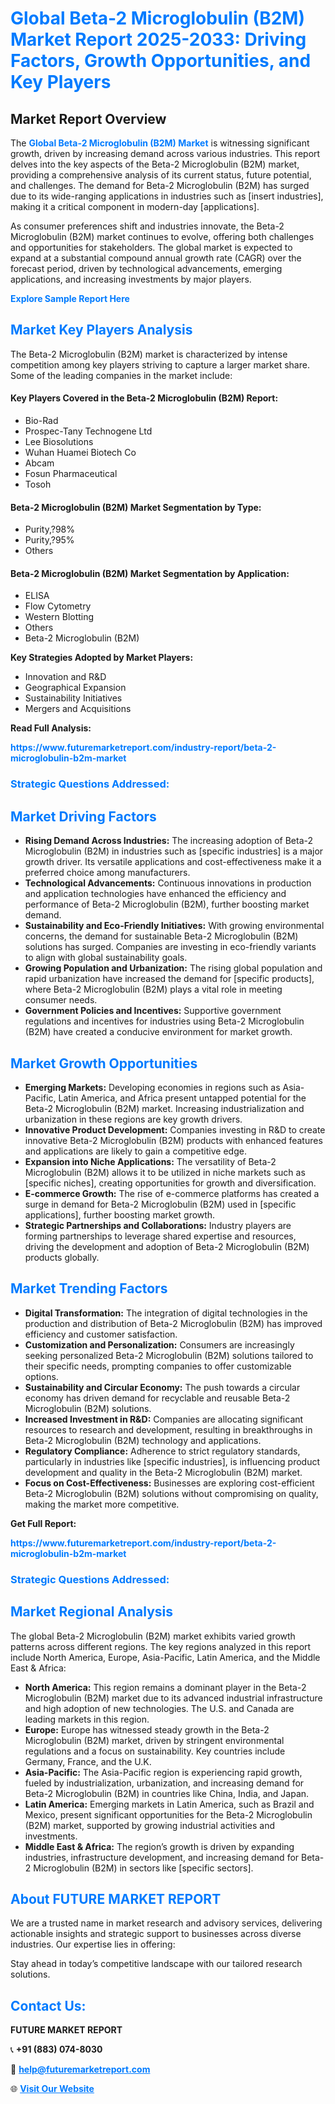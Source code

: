 <h1 style="color: #007BFF;">Global Beta-2 Microglobulin (B2M) Market Report 2025-2033: Driving Factors, Growth Opportunities, and Key Players</h1>

<section id="overview">
<h2>Market Report Overview</h2>
<p>The <a href="https://www.futuremarketreport.com/industry-report/beta-2-microglobulin-b2m-market" style="color: #007BFF; text-decoration: none;"><strong>Global Beta-2 Microglobulin (B2M) Market</strong></a> is witnessing significant growth, driven by increasing demand across various industries. This report delves into the key aspects of the Beta-2 Microglobulin (B2M) market, providing a comprehensive analysis of its current status, future potential, and challenges. The demand for Beta-2 Microglobulin (B2M) has surged due to its wide-ranging applications in industries such as [insert industries], making it a critical component in modern-day [applications].</p>
<p>As consumer preferences shift and industries innovate, the Beta-2 Microglobulin (B2M) market continues to evolve, offering both challenges and opportunities for stakeholders. The global market is expected to expand at a substantial compound annual growth rate (CAGR) over the forecast period, driven by technological advancements, emerging applications, and increasing investments by major players.</p>
</section>

<section id="overview">
<p><a href="https://www.futuremarketreport.com/request-sample/reportId=122411" style="color: #007BFF; text-decoration: none;"><strong>Explore Sample Report Here</strong></a></p>
</section>

<section id="key-players">
<h2 style="color: #007BFF;">Market Key Players Analysis</h2>
<p>The Beta-2 Microglobulin (B2M) market is characterized by intense competition among key players striving to capture a larger market share. Some of the leading companies in the market include:</p>
<h4>Key Players Covered in the Beta-2 Microglobulin (B2M) Report:</h4>
<ul><li>Bio-Rad</li><li>Prospec-Tany Technogene Ltd</li><li>Lee Biosolutions</li><li>Wuhan Huamei Biotech Co</li><li>Abcam</li><li>Fosun Pharmaceutical</li><li>Tosoh</li></ul>
<h4>Beta-2 Microglobulin (B2M) Market Segmentation by Type:</h4>
<ul><li>Purity,?98%</li><li>Purity,?95%</li><li>Others</li></ul>

<h4>Beta-2 Microglobulin (B2M) Market Segmentation by Application:</h4>
<ul><li>ELISA</li><li>Flow Cytometry</li><li>Western Blotting</li><li>Others</li><li>Beta-2 Microglobulin (B2M)</li></ul>
<p><strong>Key Strategies Adopted by Market Players:</strong></p>
<ul>
<li>Innovation and R&D</li>
<li>Geographical Expansion</li>
<li>Sustainability Initiatives</li>
<li>Mergers and Acquisitions</li>
</ul>
</section>

<section>
<p><strong>Read Full Analysis: </strong></p><a href="https://www.futuremarketreport.com/industry-report/beta-2-microglobulin-b2m-market" style="color: #007BFF; text-decoration: none;"><strong>https://www.futuremarketreport.com/industry-report/beta-2-microglobulin-b2m-market</strong></a>
<h3 style="color: #007BFF;">Strategic Questions Addressed:</h3>
</section>

<section id="driving-factors">
<h2 style="color: #007BFF;">Market Driving Factors</h2>
<ul>
<li><strong>Rising Demand Across Industries:</strong> The increasing adoption of Beta-2 Microglobulin (B2M) in industries such as [specific industries] is a major growth driver. Its versatile applications and cost-effectiveness make it a preferred choice among manufacturers.</li>
<li><strong>Technological Advancements:</strong> Continuous innovations in production and application technologies have enhanced the efficiency and performance of Beta-2 Microglobulin (B2M), further boosting market demand.</li>
<li><strong>Sustainability and Eco-Friendly Initiatives:</strong> With growing environmental concerns, the demand for sustainable Beta-2 Microglobulin (B2M) solutions has surged. Companies are investing in eco-friendly variants to align with global sustainability goals.</li>
<li><strong>Growing Population and Urbanization:</strong> The rising global population and rapid urbanization have increased the demand for [specific products], where Beta-2 Microglobulin (B2M) plays a vital role in meeting consumer needs.</li>
<li><strong>Government Policies and Incentives:</strong> Supportive government regulations and incentives for industries using Beta-2 Microglobulin (B2M) have created a conducive environment for market growth.</li>
</ul>
</section>

<section id="growth-opportunities">
<h2 style="color: #007BFF;">Market Growth Opportunities</h2>
<ul>
<li><strong>Emerging Markets:</strong> Developing economies in regions such as Asia-Pacific, Latin America, and Africa present untapped potential for the Beta-2 Microglobulin (B2M) market. Increasing industrialization and urbanization in these regions are key growth drivers.</li>
<li><strong>Innovative Product Development:</strong> Companies investing in R&D to create innovative Beta-2 Microglobulin (B2M) products with enhanced features and applications are likely to gain a competitive edge.</li>
<li><strong>Expansion into Niche Applications:</strong> The versatility of Beta-2 Microglobulin (B2M) allows it to be utilized in niche markets such as [specific niches], creating opportunities for growth and diversification.</li>
<li><strong>E-commerce Growth:</strong> The rise of e-commerce platforms has created a surge in demand for Beta-2 Microglobulin (B2M) used in [specific applications], further boosting market growth.</li>
<li><strong>Strategic Partnerships and Collaborations:</strong> Industry players are forming partnerships to leverage shared expertise and resources, driving the development and adoption of Beta-2 Microglobulin (B2M) products globally.</li>
</ul>
</section>

<section id="trending-factors">
<h2 style="color: #007BFF;">Market Trending Factors</h2>
<ul>
<li><strong>Digital Transformation:</strong> The integration of digital technologies in the production and distribution of Beta-2 Microglobulin (B2M) has improved efficiency and customer satisfaction.</li>
<li><strong>Customization and Personalization:</strong> Consumers are increasingly seeking personalized Beta-2 Microglobulin (B2M) solutions tailored to their specific needs, prompting companies to offer customizable options.</li>
<li><strong>Sustainability and Circular Economy:</strong> The push towards a circular economy has driven demand for recyclable and reusable Beta-2 Microglobulin (B2M) solutions.</li>
<li><strong>Increased Investment in R&D:</strong> Companies are allocating significant resources to research and development, resulting in breakthroughs in Beta-2 Microglobulin (B2M) technology and applications.</li>
<li><strong>Regulatory Compliance:</strong> Adherence to strict regulatory standards, particularly in industries like [specific industries], is influencing product development and quality in the Beta-2 Microglobulin (B2M) market.</li>
<li><strong>Focus on Cost-Effectiveness:</strong> Businesses are exploring cost-efficient Beta-2 Microglobulin (B2M) solutions without compromising on quality, making the market more competitive.</li>
</ul>
</section>

<section>
<p><strong>Get Full Report: </strong></p><a href="https://www.futuremarketreport.com/industry-report/beta-2-microglobulin-b2m-market" style="color: #007BFF; text-decoration: none;"><strong>https://www.futuremarketreport.com/industry-report/beta-2-microglobulin-b2m-market</strong></a>
<h3 style="color: #007BFF;">Strategic Questions Addressed:</h3>
</section>


<section id="regional-analysis">
<h2 style="color: #007BFF;">Market Regional Analysis</h2>
<p>The global Beta-2 Microglobulin (B2M) market exhibits varied growth patterns across different regions. The key regions analyzed in this report include North America, Europe, Asia-Pacific, Latin America, and the Middle East & Africa:</p>
<ul>
<li><strong>North America:</strong> This region remains a dominant player in the Beta-2 Microglobulin (B2M) market due to its advanced industrial infrastructure and high adoption of new technologies. The U.S. and Canada are leading markets in this region.</li>
<li><strong>Europe:</strong> Europe has witnessed steady growth in the Beta-2 Microglobulin (B2M) market, driven by stringent environmental regulations and a focus on sustainability. Key countries include Germany, France, and the U.K.</li>
<li><strong>Asia-Pacific:</strong> The Asia-Pacific region is experiencing rapid growth, fueled by industrialization, urbanization, and increasing demand for Beta-2 Microglobulin (B2M) in countries like China, India, and Japan.</li>
<li><strong>Latin America:</strong> Emerging markets in Latin America, such as Brazil and Mexico, present significant opportunities for the Beta-2 Microglobulin (B2M) market, supported by growing industrial activities and investments.</li>
<li><strong>Middle East & Africa:</strong> The region’s growth is driven by expanding industries, infrastructure development, and increasing demand for Beta-2 Microglobulin (B2M) in sectors like [specific sectors].</li>
</ul>
</section>

<footer>
<h2 style="color: #007BFF;">About FUTURE MARKET REPORT</h2>
<p>We are a trusted name in market research and advisory services, delivering actionable insights and strategic support to businesses across diverse industries. Our expertise lies in offering:</p>

<p>Stay ahead in today’s competitive landscape with our tailored research solutions.</p>

<h2 style="color: #007BFF;">Contact Us:</h2>
<p><strong>FUTURE MARKET REPORT</strong></p>
<p>📞 <strong>+91 (883) 074-8030</strong></p>
<p>📧 <strong><a href="mailto:help@futuremarketreport.com" style="color: #007BFF;">help@futuremarketreport.com</a></strong></p>
<p>🌐 <strong><a href="https://www.futuremarketreport.com/" style="color: #007BFF;">Visit Our Website</a></strong></p>
</footer>